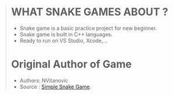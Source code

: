 ># WHAT SNAKE GAMES ABOUT ?
>
> - Snake game is a basic practice project for new beginner.
> - Snake game is built in C++ languages.
> - Ready to run on VS Studio, Xcode,...
># Original Author of Game
> - Authors: NVitanovic
> - Source : [Simple Snake Game](https://www.youtube.com/watch?v=E_-lMZDi7Uw&list=PLrjEQvEart7dPMSJiVVwTDZIHYq6eEbeL).
